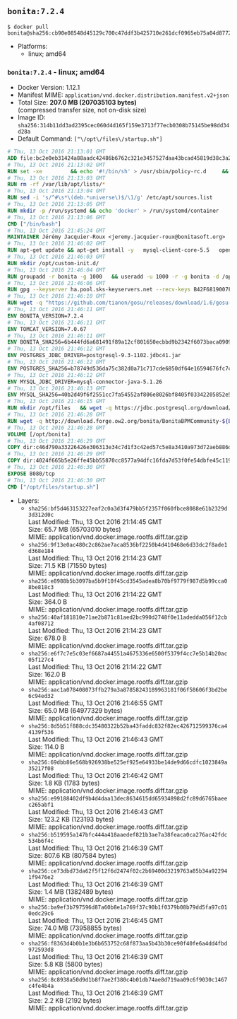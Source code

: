 ## `bonita:7.2.4`

```console
$ docker pull bonita@sha256:cb90e08548d45129c700c47ddf3b425710e261dcf0965eb75a04d87720b5f15b
```

-	Platforms:
	-	linux; amd64

### `bonita:7.2.4` - linux; amd64

-	Docker Version: 1.12.1
-	Manifest MIME: `application/vnd.docker.distribution.manifest.v2+json`
-	Total Size: **207.0 MB (207035103 bytes)**  
	(compressed transfer size, not on-disk size)
-	Image ID: `sha256:314b11dd3ad2395cec060d4d165f159e3713f77ecb0308b75145be98dd34d28a`
-	Default Command: `["\/opt\/files\/startup.sh"]`

```dockerfile
# Thu, 13 Oct 2016 21:13:01 GMT
ADD file:bc2e0eb31424a88aadc42486b6762c321e3457527daa43bcad45819d38c3a2ed in / 
# Thu, 13 Oct 2016 21:13:02 GMT
RUN set -xe 		&& echo '#!/bin/sh' > /usr/sbin/policy-rc.d 	&& echo 'exit 101' >> /usr/sbin/policy-rc.d 	&& chmod +x /usr/sbin/policy-rc.d 		&& dpkg-divert --local --rename --add /sbin/initctl 	&& cp -a /usr/sbin/policy-rc.d /sbin/initctl 	&& sed -i 's/^exit.*/exit 0/' /sbin/initctl 		&& echo 'force-unsafe-io' > /etc/dpkg/dpkg.cfg.d/docker-apt-speedup 		&& echo 'DPkg::Post-Invoke { "rm -f /var/cache/apt/archives/*.deb /var/cache/apt/archives/partial/*.deb /var/cache/apt/*.bin || true"; };' > /etc/apt/apt.conf.d/docker-clean 	&& echo 'APT::Update::Post-Invoke { "rm -f /var/cache/apt/archives/*.deb /var/cache/apt/archives/partial/*.deb /var/cache/apt/*.bin || true"; };' >> /etc/apt/apt.conf.d/docker-clean 	&& echo 'Dir::Cache::pkgcache ""; Dir::Cache::srcpkgcache "";' >> /etc/apt/apt.conf.d/docker-clean 		&& echo 'Acquire::Languages "none";' > /etc/apt/apt.conf.d/docker-no-languages 		&& echo 'Acquire::GzipIndexes "true"; Acquire::CompressionTypes::Order:: "gz";' > /etc/apt/apt.conf.d/docker-gzip-indexes 		&& echo 'Apt::AutoRemove::SuggestsImportant "false";' > /etc/apt/apt.conf.d/docker-autoremove-suggests
# Thu, 13 Oct 2016 21:13:03 GMT
RUN rm -rf /var/lib/apt/lists/*
# Thu, 13 Oct 2016 21:13:04 GMT
RUN sed -i 's/^#\s*\(deb.*universe\)$/\1/g' /etc/apt/sources.list
# Thu, 13 Oct 2016 21:13:05 GMT
RUN mkdir -p /run/systemd && echo 'docker' > /run/systemd/container
# Thu, 13 Oct 2016 21:13:06 GMT
CMD ["/bin/bash"]
# Thu, 13 Oct 2016 21:45:24 GMT
MAINTAINER Jérémy Jacquier-Roux <jeremy.jacquier-roux@bonitasoft.org>
# Thu, 13 Oct 2016 21:46:02 GMT
RUN apt-get update && apt-get install -y   mysql-client-core-5.5   openjdk-7-jre-headless   postgresql-client   unzip   wget   zip   && rm -rf /var/lib/apt/lists/*
# Thu, 13 Oct 2016 21:46:03 GMT
RUN mkdir /opt/custom-init.d/
# Thu, 13 Oct 2016 21:46:04 GMT
RUN groupadd -r bonita -g 1000   && useradd -u 1000 -r -g bonita -d /opt/bonita/ -s /sbin/nologin -c "Bonita User" bonita
# Thu, 13 Oct 2016 21:46:06 GMT
RUN gpg --keyserver ha.pool.sks-keyservers.net --recv-keys B42F6819007F00F88E364FD4036A9C25BF357DD4
# Thu, 13 Oct 2016 21:46:10 GMT
RUN wget -q "https://github.com/tianon/gosu/releases/download/1.6/gosu-$(dpkg --print-architecture)" -O /usr/local/bin/gosu   && wget -q "https://github.com/tianon/gosu/releases/download/1.6/gosu-$(dpkg --print-architecture).asc" -O /usr/local/bin/gosu.asc   && gpg --verify /usr/local/bin/gosu.asc   && rm /usr/local/bin/gosu.asc   && chmod +x /usr/local/bin/gosu
# Thu, 13 Oct 2016 21:46:11 GMT
ENV BONITA_VERSION=7.2.4
# Thu, 13 Oct 2016 21:46:11 GMT
ENV TOMCAT_VERSION=7.0.67
# Thu, 13 Oct 2016 21:46:11 GMT
ENV BONITA_SHA256=6b444fd6a681491f89a12cf801650ecbbd9b2342f6073baca0909c4bf1e36e07
# Thu, 13 Oct 2016 21:46:12 GMT
ENV POSTGRES_JDBC_DRIVER=postgresql-9.3-1102.jdbc41.jar
# Thu, 13 Oct 2016 21:46:12 GMT
ENV POSTGRES_SHA256=b78749d536da75c382d0a71c717cde6850df64e16594676fc7cacb5a74541d66
# Thu, 13 Oct 2016 21:46:12 GMT
ENV MYSQL_JDBC_DRIVER=mysql-connector-java-5.1.26
# Thu, 13 Oct 2016 21:46:13 GMT
ENV MYSQL_SHA256=40b2d49f6f2551cc7fa54552af806e8026bf8405f03342205852e57a3205a868
# Thu, 13 Oct 2016 21:46:15 GMT
RUN mkdir /opt/files   && wget -q https://jdbc.postgresql.org/download/${POSTGRES_JDBC_DRIVER} -O /opt/files/${POSTGRES_JDBC_DRIVER}   && echo "$POSTGRES_SHA256" /opt/files/${POSTGRES_JDBC_DRIVER} | sha256sum -c -   && wget -q http://dev.mysql.com/get/Downloads/Connector-J/${MYSQL_JDBC_DRIVER}.zip -O /opt/files/${MYSQL_JDBC_DRIVER}.zip   && echo "$MYSQL_SHA256" /opt/files/${MYSQL_JDBC_DRIVER}.zip | sha256sum -c -   && unzip -q /opt/files/${MYSQL_JDBC_DRIVER}.zip -d /opt/files/   && mv /opt/files/${MYSQL_JDBC_DRIVER}/${MYSQL_JDBC_DRIVER}-bin.jar /opt/files/   && rm -r /opt/files/${MYSQL_JDBC_DRIVER}   && rm /opt/files/${MYSQL_JDBC_DRIVER}.zip
# Thu, 13 Oct 2016 21:46:28 GMT
RUN wget -q http://download.forge.ow2.org/bonita/BonitaBPMCommunity-${BONITA_VERSION}-Tomcat-${TOMCAT_VERSION}.zip -O /opt/files/BonitaBPMCommunity-${BONITA_VERSION}-Tomcat-${TOMCAT_VERSION}.zip   && echo "$BONITA_SHA256" /opt/files/BonitaBPMCommunity-${BONITA_VERSION}-Tomcat-${TOMCAT_VERSION}.zip | sha256sum -c -
# Thu, 13 Oct 2016 21:46:28 GMT
VOLUME [/opt/bonita]
# Thu, 13 Oct 2016 21:46:29 GMT
COPY dir:c46d790a33226426e306313e34c7d1f3c42ed57c5e8a3410a973d72aeb886df3 in /opt/files 
# Thu, 13 Oct 2016 21:46:29 GMT
COPY dir:4024f665b5e26ffe45bb55870cc8577a94dfc16fda7d53f0fe54dbfe45c11977 in /opt/templates 
# Thu, 13 Oct 2016 21:46:30 GMT
EXPOSE 8080/tcp
# Thu, 13 Oct 2016 21:46:30 GMT
CMD ["/opt/files/startup.sh"]
```

-	Layers:
	-	`sha256:bf5d463153227eaf2c0a3d3f479bb5f2357f060fbce8088e61b2329d3d312d0c`  
		Last Modified: Thu, 13 Oct 2016 21:14:45 GMT  
		Size: 65.7 MB (65703010 bytes)  
		MIME: application/vnd.docker.image.rootfs.diff.tar.gzip
	-	`sha256:9f13e0ac480c2c862ae7aca8536bf2250b4d410468e6d33dc2f8ade1d368e184`  
		Last Modified: Thu, 13 Oct 2016 21:14:23 GMT  
		Size: 71.5 KB (71550 bytes)  
		MIME: application/vnd.docker.image.rootfs.diff.tar.gzip
	-	`sha256:e8988b5b3097ba5b9f10f45cd3545adea8b70bf9779f987d5b99cca08be818c3`  
		Last Modified: Thu, 13 Oct 2016 21:14:22 GMT  
		Size: 364.0 B  
		MIME: application/vnd.docker.image.rootfs.diff.tar.gzip
	-	`sha256:40af181810e71ae2b871c81aed2bc990d2748f0e11adedda056f12cb4af08712`  
		Last Modified: Thu, 13 Oct 2016 21:14:23 GMT  
		Size: 678.0 B  
		MIME: application/vnd.docker.image.rootfs.diff.tar.gzip
	-	`sha256:e6f7c7e5c03ef6687a44551a4675336e6500f5379f4cc7e5b14b20ac05f127c4`  
		Last Modified: Thu, 13 Oct 2016 21:14:22 GMT  
		Size: 162.0 B  
		MIME: application/vnd.docker.image.rootfs.diff.tar.gzip
	-	`sha256:aac1a078408073ffb279a3a87858243189963181f06f58606f3bd2be6c94ed32`  
		Last Modified: Thu, 13 Oct 2016 21:46:55 GMT  
		Size: 65.0 MB (64977329 bytes)  
		MIME: application/vnd.docker.image.rootfs.diff.tar.gzip
	-	`sha256:8d5b51f888cdc35480322b52ba43faddc832f82ec426712599376ca44139f536`  
		Last Modified: Thu, 13 Oct 2016 21:46:43 GMT  
		Size: 114.0 B  
		MIME: application/vnd.docker.image.rootfs.diff.tar.gzip
	-	`sha256:69dbb86e568b926938be525ef925e64933be14de9d66cdfc1023849a35217f08`  
		Last Modified: Thu, 13 Oct 2016 21:46:42 GMT  
		Size: 1.8 KB (1783 bytes)  
		MIME: application/vnd.docker.image.rootfs.diff.tar.gzip
	-	`sha256:e99188402df9b4d4daa13dec8634615dd65934898d2fc89d6765baeec265abf1`  
		Last Modified: Thu, 13 Oct 2016 21:46:43 GMT  
		Size: 123.2 KB (123193 bytes)  
		MIME: application/vnd.docker.image.rootfs.diff.tar.gzip
	-	`sha256:b519595a147bfc444a418aaedef821b3ae7a38feaca0ca276ac42fdc534b6f4c`  
		Last Modified: Thu, 13 Oct 2016 21:46:39 GMT  
		Size: 807.6 KB (807584 bytes)  
		MIME: application/vnd.docker.image.rootfs.diff.tar.gzip
	-	`sha256:ce73dbd73da62f5f12f6d2474f02c2b69400d3219763a85b34a922941f9476e2`  
		Last Modified: Thu, 13 Oct 2016 21:46:39 GMT  
		Size: 1.4 MB (1382489 bytes)  
		MIME: application/vnd.docker.image.rootfs.diff.tar.gzip
	-	`sha256:ba9ef3b797596d87a60b8e1a769f37c90b1f0379b08b79dd5fa97c010edc29c6`  
		Last Modified: Thu, 13 Oct 2016 21:46:45 GMT  
		Size: 74.0 MB (73958855 bytes)  
		MIME: application/vnd.docker.image.rootfs.diff.tar.gzip
	-	`sha256:f8363d4b0b1e3b6b653752c68f873aa5b43b30ce90f40fe6a4dd4fbd972593d8`  
		Last Modified: Thu, 13 Oct 2016 21:46:39 GMT  
		Size: 5.8 KB (5800 bytes)  
		MIME: application/vnd.docker.image.rootfs.diff.tar.gzip
	-	`sha256:8c8938a50d9d1b8f7ae2f380c4b01db74ae8d719aa09c6f9030c1467c4fe4b4a`  
		Last Modified: Thu, 13 Oct 2016 21:46:39 GMT  
		Size: 2.2 KB (2192 bytes)  
		MIME: application/vnd.docker.image.rootfs.diff.tar.gzip
